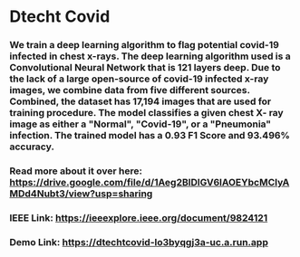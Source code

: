# Dtecht Covid

### We train a deep learning algorithm to flag potential covid-19 infected in chest x-rays. The deep learning algorithm used is a Convolutional Neural Network that is 121 layers deep. Due to the lack of a large open-source of covid-19 infected x-ray images, we combine data from five different sources. Combined, the dataset has 17,194 images that are used for training procedure. The model classifies a given chest X- ray image as either a "Normal", "Covid-19", or a "Pneumonia" infection. The trained model has a 0.93 F1 Score and 93.496% accuracy.


### Read more about it over here: https://drive.google.com/file/d/1Aeg2BlDlGV6lAOEYbcMCIyAMDd4Nubt3/view?usp=sharing

### IEEE Link: https://ieeexplore.ieee.org/document/9824121

### Demo Link: https://dtechtcovid-lo3byqgj3a-uc.a.run.app
